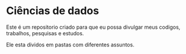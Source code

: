 # Ciências de dados

Este é um repositorio criado para que eu possa divulgar meus codigos, trabalhos, pesquisas e estudos.

Ele esta dividos em pastas com diferentes assuntos.